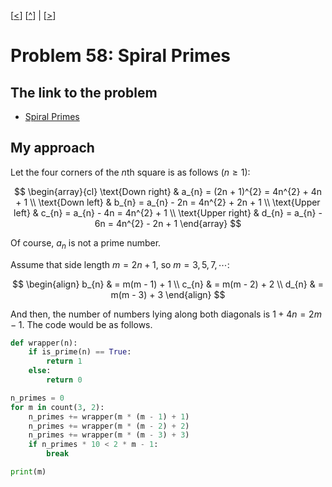 \[[<](./p0057.md)] \[[^](../README.md)] | \[[>](./p0059.md)]

# Problem 58: Spiral Primes

## The link to the problem

- [Spiral Primes](https://projecteuler.net/problem=58)

## My approach

Let the four corners of the *n*th square is as follows $(n \ge 1)$:

$$
\begin{array}{cl}
\text{Down right} & a_{n} = (2n + 1)^{2} = 4n^{2} + 4n + 1 \\
\text{Down left} & b_{n} = a_{n} - 2n = 4n^{2} + 2n + 1 \\
\text{Upper left} & c_{n} = a_{n} - 4n = 4n^{2} + 1 \\
\text{Upper right} & d_{n} = a_{n} - 6n = 4n^{2} - 2n + 1
\end{array}
$$

Of course, $a_{n}$ is not a prime number.

Assume that side length $m = 2n + 1$, so $m = 3, 5, 7, \cdots$:

$$
\begin{align}
b_{n} & = m(m - 1) + 1 \\
c_{n} & = m(m - 2) + 2 \\
d_{n} & = m(m - 3) + 3
\end{align}
$$

And then, the number of numbers lying along both diagonals is $1 + 4n = 2m - 1$.
The code would be as follows.

```python
def wrapper(n):
    if is_prime(n) == True:
        return 1
    else:
        return 0

n_primes = 0
for m in count(3, 2):
    n_primes += wrapper(m * (m - 1) + 1)
    n_primes += wrapper(m * (m - 2) + 2)
    n_primes += wrapper(m * (m - 3) + 3)
    if n_primes * 10 < 2 * m - 1:
        break

print(m)
```

